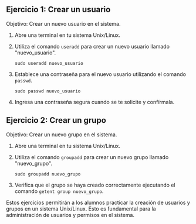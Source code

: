 
## Ejercicio 1: Crear un usuario

Objetivo: Crear un nuevo usuario en el sistema.

1. Abre una terminal en tu sistema Unix/Linux.

2. Utiliza el comando `useradd` para crear un nuevo usuario llamado "nuevo_usuario".

   ```shell
   sudo useradd nuevo_usuario
   ```

3. Establece una contraseña para el nuevo usuario utilizando el comando `passwd`.

   ```shell
   sudo passwd nuevo_usuario
   ```

4. Ingresa una contraseña segura cuando se te solicite y confírmala.

## Ejercicio 2: Crear un grupo

Objetivo: Crear un nuevo grupo en el sistema.

1. Abre una terminal en tu sistema Unix/Linux.

2. Utiliza el comando `groupadd` para crear un nuevo grupo llamado "nuevo_grupo".

   ```shell
   sudo groupadd nuevo_grupo
   ```

3. Verifica que el grupo se haya creado correctamente ejecutando el comando `getent group nuevo_grupo`.

Estos ejercicios permitirán a los alumnos practicar la creación de usuarios y grupos en un sistema Unix/Linux. Esto es fundamental para la administración de usuarios y permisos en el sistema.